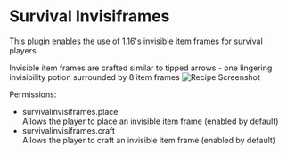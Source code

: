 # Survival Invisiframes

This plugin enables the use of 1.16's invisible item frames for survival players

Invisible item frames are crafted similar to tipped arrows - one lingering invisibility potion surrounded by 8 item frames
![Recipe Screenshot](https://i.imgur.com/RtX84ic.png)

Permissions:
 - survivalinvisiframes.place\
   Allows the player to place an invisible item frame (enabled by default)
 - survivalinvisiframes.craft\
   Allows the player to craft an invisible item frame (enabled by default)